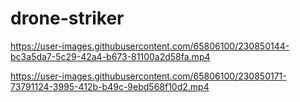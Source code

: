 # drone-striker

https://user-images.githubusercontent.com/65806100/230850144-bc3a5da7-5c29-42a4-b673-81100a2d58fa.mp4



https://user-images.githubusercontent.com/65806100/230850171-73791124-3995-412b-b49c-9ebd568f10d2.mp4


